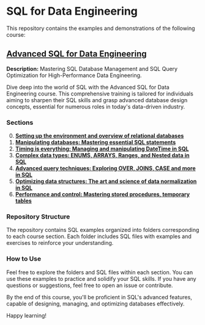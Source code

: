 # SQL for Data Engineering

This repository contains the examples and demonstrations of the following course:
## [Advanced SQL for Data Engineering](https://www.udemy.com/course/advanced-sql-for-data-engineering/)
**Description:** Mastering SQL Database Management and SQL Query Optimization for High-Performance Data Engineering.

Dive deep into the world of SQL with the Advanced SQL for Data Engineering course. This comprehensive training is tailored for individuals aiming to sharpen their SQL skills and grasp advanced database design concepts, essential for numerous roles in today's data-driven industry.

### Sections

0. [**Setting up the environment and overview of relational databases**](./Section_0-Introductions)
1. [**Manipulating databases: Mastering essential SQL statements**](./Section_1)
2. [**Timing is everything: Managing and manipulating DateTime in SQL**](./Section_2)
3. [**Complex data types: ENUMS, ARRAYS, Ranges, and Nested data in SQL**](./Section_3)
4. [**Advanced query techniques: Exploring OVER, JOINS, CASE and more in SQL**](./Section_4)
5. [**Optimizing data structures: The art and science of data normalization in SQL**](./Section_5)
6. [**Performance and control: Mastering stored procedures, temporary tables**](./Section_6)

### Repository Structure

The repository contains SQL examples organized into folders corresponding to each course section. Each folder includes SQL files with examples and exercises to reinforce your understanding.

### How to Use

Feel free to explore the folders and SQL files within each section. You can use these examples to practice and solidify your SQL skills. If you have any questions or suggestions, feel free to open an issue or contribute.

By the end of this course, you'll be proficient in SQL's advanced features, capable of designing, managing, and optimizing databases effectively.

Happy learning!
